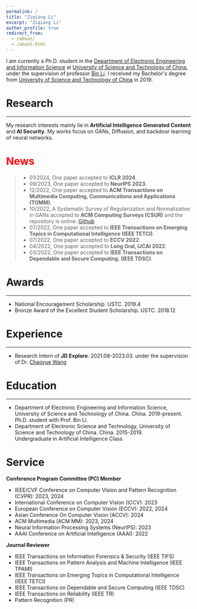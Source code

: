 ```yaml
---
permalink: /
title: "Ziqiang Li"
excerpt: "Ziqiang Li"
author_profile: true
redirect_from: 
  - /about/
  - /about.html
---
```

I am currently a Ph.D. student in the [Department of Electronic Engineering and Information Science](https://eeis.ustc.edu.cn/) at [University of Science and Technology of China](https://ustc.edu.cn/), under the supervision of professor [Bin Li](http://staff.ustc.edu.cn/~binli/). I received my Bachelor's degree from [University of Science and Technology of China](https://ustc.edu.cn/) in 2019.

# Research
---
My research interests mainly lie in **Artificial Intelligence Generated Content** and **AI Security**. My works focus on GANs, Diffusion, and backdoor learning of neural networks.

# <font color=red>News</font>

> * 01/2024, One paper accepted to **ICLR 2024**.
> * 09/2023, One paper accepted to **NeurIPS 2023**.
> * 12/2022, One paper accepted to **ACM Transactions on Multimedia Computing, Communications and Applications (TOMM)**.
> * 10/2022, A Systematic Survey of Regularization and Normalization in GANs accepted to **ACM Computing Surveys (CSUR)** and the repository is online. [Github](https://github.com/iceli1007/GANs-Regularization-Review)
> * 07/2022, One paper accepted to **IEEE Transactions on Emerging Topics in Computational Intelligence (IEEE TETCI)**.
> * 07/2022, One paper accepted to **ECCV 2022**.
> * 04/2022, One paper accepted to **Long Oral, IJCAI 2022**.
> * 03/2022, One paper accepted to **IEEE Transactions on Dependable and Secure Computing. (IEEE TDSC)**.

# Awards
---

* National Encouragement Scholarship. USTC. 2019.4
* Bronze Award of the Excellent Student Scholarship. USTC. 2018.12

# Experience
---

* Research Intern of **JD Explore**. 2021.08-2023.03.
under the supervision of Dr. [Chaoyue Wang](https://wang-chaoyue.github.io/)

# Education
---
* Department of Electronic Engineering and Information Science, University of Science and Technology of China. China. 2019-present. <br>
Ph.D. student with Prof. Bin Li.
* Department of Electronic Science and Technology, University of Science and Technology of China. China. 2015-2019. <br>
Undergraduate in Artificial Intelligence Class

# Service

**Conference Program Committee (PC) Member**
* IEEE/CVF Conference on Computer Vision and Pattern Recognition (CVPR): 2023, 2024
* International Conference on Computer Vision (ICCV): 2023
* European Conference on Computer Vision (ECCV): 2022, 2024
* Asian Conference On Computer Vision (ACCV): 2024
* ACM Multimedia (ACM MM): 2023, 2024
* Neural Information Processing Systems (NeurIPS): 2023
* AAAI Conference on Artificial Intelligence (AAAI): 2022

**Journal Reviewer**
* IEEE Transactions on Information Forensics & Security (IEEE TIFS)
* IEEE Transactions on Pattern Analysis and Machine Intelligence (IEEE TPAMI)
* IEEE Transactions on Emerging Topics in Computational Intelligence (IEEE TETCI)
* IEEE Transactions on Dependable and Secure Computing (IEEE TDSC)
* IEEE Transactions on Reliability (IEEE TR)
* Pattern Recognition (PR)
<!---Activity and Service--->
<!---Experience--->
